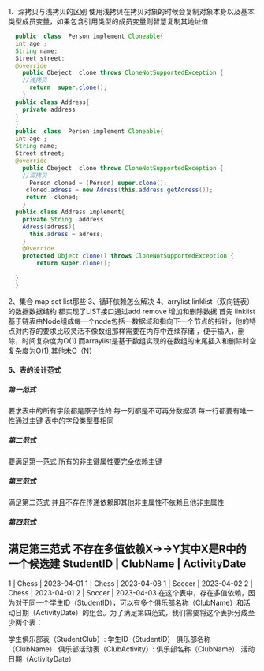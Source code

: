 1、深拷贝与浅拷贝的区别
使用浅拷贝在拷贝对象的时候会复制对象本身以及基本类型成员变量，如果包含引用类型的成员变量则智慧复制其地址值
```java
  public  class  Person implement Cloneable{
  int age ;
  String name;
  Street street;
  @override 
    public Obeject  clone throws CloneNotSupportedException {
    //浅拷贝
      return  super.clone();
    }
  public class Address{
    private address
  }
  }
  public  class  Person implement Cloneable{
  int age ;
  String name;
  Street street;
  @override 
    public Obeject  clone throws CloneNotSupportedException {
    //深拷贝
      Person cloned = (Person) super.clone();
     cloned.adress = new Adress(this.address.getAdress());
     return  cloned;
    }
  public class Address implement{
    private String  address
    Adress(adress){
      this.adress = adress;
    }
    @Override
    protected Object clone() throws CloneNotSupportedException {
        return super.clone();
    
  }
  }
```
2、集合 map set list那些
3、循环依赖怎么解决
4、arrylist linklist（双向链表） 的数据数据结构 都实现了LIST接口通过add remove 增加和删除数据
首先 linklist基于链表由Node组成每一个node包括一数据域和指向下一个节点的指针，他的特点对内存的要求比较灵活不像数组那样需要在内存中连续存储 ，便于插入，删除，时间复杂度为O(1)
而arraylist是基于数组实现的在数组的末尾插入和删除时空复杂度为O(1),其他未O（N）

#### 5、表的设计范式
##### 第一范式
要求表中的所有字段都是原子性的
每一列都是不可再分数据项
每一行都要有唯一性通过主键
表中的字段类型要相同
##### 第二范式
要满足第一范式
所有的非主键属性要完全依赖主键 
##### 第三范式
满足第二范式
并且不存在传递依赖即其他非主属性不依赖且他非主属性
##### 第四范式
满足第三范式
不存在多值依赖X->->Y其中X是R中的一个候选建
[](url)
StudentID | ClubName | ActivityDate
-----------------------------------
1         | Chess    | 2023-04-01
1         | Chess    | 2023-04-08
1         | Soccer   | 2023-04-02
2         | Chess    | 2023-04-01
2         | Soccer   | 2023-04-03
在这个表中，存在多值依赖，因为对于同一个学生ID（StudentID），可以有多个俱乐部名称（ClubName）和活动日期（ActivityDate）的组合。为了满足第四范式，我们需要将这个表拆分成至少两个表：

学生俱乐部表（StudentClub）:
  学生ID（StudentID）
  俱乐部名称（ClubName）
俱乐部活动表（ClubActivity）:
  俱乐部名称（ClubName）
  活动日期（ActivityDate）
